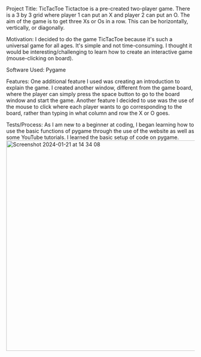 Project Title: TicTacToe 
Tictactoe is a pre-created two-player game. There is a 3 by 3 grid where player 1 can put an X and player 2 can put an O. The aim of the game is to get three Xs or Os in a row. This can be horizontally, vertically, or diagonally. 

Motivation: 
I decided to do the game TicTacToe because it's such a universal game for all ages. It's simple and not time-consuming. I thought it would be interesting/challenging to learn how to create an interactive game (mouse-clicking on board).

Software Used: Pygame 

Features: One additional feature I used was creating an introduction to explain the game. I created another window, different from the game board, where the player can simply press the space button to go to the board window and start the game. Another feature I decided to use was the use of the mouse to click where each player wants to go corresponding to the board, rather than typing in what column and row the X or O goes. 

Tests/Process: 
As I am new to a beginner at coding, I began learning how to use the basic functions of pygame through the use of the website as well as some YouTube tutorials. I learned the basic setup of code on pygame. 
<img width="564" alt="Screenshot 2024-01-21 at 14 34 08" src="https://github.com/miajeavons/tictactoe/assets/151376754/fd274078-6a78-4b82-988f-dcd7c2bbedad">
